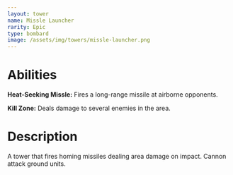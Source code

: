 ```yaml
---
layout: tower
name: Missle Launcher
rarity: Epic
type: bombard
image: /assets/img/towers/missle-launcher.png
---
```


# Abilities

**Heat-Seeking Missle:** Fires a long-range missile at airborne opponents.

**Kill Zone:** Deals damage to several enemies in the area.

# Description

A tower that fires homing missiles dealing area damage on impact. Cannon attack ground units.
